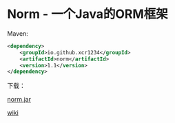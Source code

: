 # Norm - 一个Java的ORM框架

Maven:
```xml
<dependency>
    <groupId>io.github.xcr1234</groupId>
    <artifactId>norm</artifactId>
    <version>1.1</version>
</dependency>
```

下载：

[norm.jar](http://myspace123.qiniudn.com/norm1.1.jar)


[wiki](https://github.com/xcr1234/norm/wiki/Norm---%E6%95%B0%E6%8D%AE%E5%BA%93%E6%93%8D%E4%BD%9C%E7%AB%9F%E7%84%B6%E5%8F%AF%E4%BB%A5%E5%A6%82%E6%AD%A4%E7%AE%80%E5%8D%95)